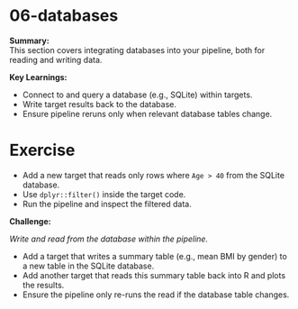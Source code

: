 # 06-databases

**Summary:**  
This section covers integrating databases into your pipeline, both for reading and writing data.

**Key Learnings:**
- Connect to and query a database (e.g., SQLite) within targets.
- Write target results back to the database.
- Ensure pipeline reruns only when relevant database tables change.

# Exercise

- Add a new target that reads only rows where `Age > 40` from the SQLite database.
- Use `dplyr::filter()` inside the target code.
- Run the pipeline and inspect the filtered data.

**Challenge:**  

*Write and read from the database within the pipeline.*

- Add a target that writes a summary table (e.g., mean BMI by gender) to a new table in the SQLite database.
- Add another target that reads this summary table back into R and plots the results.
- Ensure the pipeline only re-runs the read if the database table changes.
